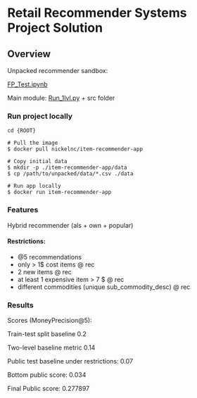 # Retail Recommender Systems Project Solution

## Overview

Unpacked recommender sandbox:

[FP_Test.ipynb](https://github.com/Nickel-nc/GU_Rec_Systems/blob/master/Final_prj/FP_Test.ipynb)

Main module:
[Run_1lvl.py](https://github.com/Nickel-nc/GU_Rec_Systems/blob/master/Final_prj/Run_1lvl.py) + src folder

### Run project locally


```
cd {ROOT}

# Pull the image
$ docker pull nickelnc/item-recommender-app

# Copy initial data
$ mkdir -p ./item-recommender-app/data
$ cp /path/to/unpacked/data/*.csv ./data

# Run app locally
$ docker run item-recommender-app

```

### Features

Hybrid recommender (als + own + popular)

#### Restrictions:

- @5 recommendations
- only > 1$ cost items @ rec
- 2 new items @ rec
- at least 1 expensive item > 7 $ @ rec
- different commodities (unique sub_commodity_desc) @ rec


### Results

Scores (MoneyPrecision@5):

Train-test split baseline 0.2

Two-level baseline metric 0.14

Public test baseline under restrictions: 0.07

Bottom public score: 0.034

Final Public score: 0.277897


